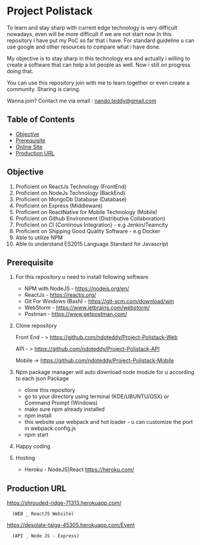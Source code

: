 # Project Polistack


To learn and stay sharp with current edge technology is very difficult nowadays, even will be more difficult if we are not start now
In this repository i have put my PoC so far that i have. For standard guideline u can use google and other resources
to compare what i have done.

My objective is to stay sharp in this technology era and  actually i willing to create a software 
that can help a lot people as well. Now i still on progress doing that. 

You can use this repository join with me to learn together or even create a community. Sharing is caring.

Wanna join? Contact me via email :
nando.teddy@gmail.com


## Table of Contents
* [Objective](#objective)
* [Prerequisite](#prerequisite)
* [Online Site](#onlinesite)
* [Production URL](#production-url)

## Objective

1. Proficient on ReactJs Technology (FrontEnd)
2. Proficient on NodeJs Technology (BackEnd)
3. Proficient on MongoDb Database (Database)
4. Proficient on Express (Middleware)
5. Proficient on ReactNative for Mobile Technology (Mobile) 
6. Proficient on Github Environment (Distributive Collaboration)
7. Proficient on CI (Continous Integration) - e.g Jenkin/Teamcity
8. Proficient on Shipping Good Quality Software - e.g Docker
9. Able to utilize NPM 
10. Able to understand ES2015 Language Standard for Javascript

## Prerequisite

1.  For this repository u need to install following software 
    - NPM with NodeJS - https://nodejs.org/en/    
    - ReactJs - https://reactjs.org/
    - Git For Windows (Bash) - https://git-scm.com/download/win
    - WebStorm - https://www.jetbrains.com/webstorm/    
    - Postman - https://www.getpostman.com/
    
2. Clone repository

    Front End - > https://github.com/ndoteddy/Project-Polistack-Web
    
    API - > https://github.com/ndoteddy/Project-Polistack-API
    
    Mobile -> https://github.com/ndoteddy/Project-Polistack-Mobile
    
3.  Npm package manager will auto download node module for u according to each json Package
     - clone this repository
     - go to your directory using terminal (KDE/UBUNTU/OSX) or Command Prompt (Windows) 
     - make sure npm already installed
     - npm install
     - this website use webpack and hot loader - u can customize the port in webpack.config.js     
     - npm start
     
4. Happy coding

5. Hosting    
    - Heroku - NodeJS|React https://heroku.com/

## Production URL

https://shrouded-ridge-71313.herokuapp.com/
    
      (WEB _ ReactJS Website)

https://desolate-taiga-45305.herokuapp.com/Event
   
      (API _ Node JS - Express)

 
 

